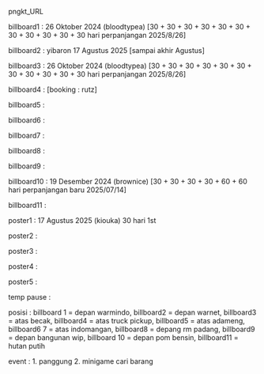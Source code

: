 pngkt_URL


billboard1 : 26 Oktober 2024 (bloodtypea) [30 + 30 + 30 + 30 + 30 + 30 + 30 + 30 + 30 + 30 + 30 hari perpanjangan 2025/8/26]

billboard2 : yibaron 17 Agustus 2025 [sampai akhir Agustus]

billboard3 : 26 Oktober 2024 (bloodtypea) [30 + 30 + 30 + 30 + 30 + 30 + 30 + 30 + 30 + 30 + 30 hari perpanjangan 2025/8/26]

billboard4 :  [booking : rutz]

billboard5 :

billboard6 : 

billboard7 : 

billboard8 :

billboard9 : 

billboard10 : 19 Desember 2024 (brownice) [30 + 30 + 30 + 30 + 60 + 60 hari perpanjangan baru 2025/07/14] 

billboard11 : 

poster1 : 17 Agustus 2025 (kiouka) 30 hari 1st

poster2 :

poster3 : 

poster4 :

poster5 : 

temp pause : 

posisi :
billboard 1 = depan warmindo, billboard2 = depan warnet, billboard3 = atas becak, billboard4 = atas truck pickup, billboard5 = atas adameng, billboard6 7 = atas indomangan, billboard8 = depang rm padang, billboard9 = depan bangunan wip, billboard 10 = depan pom bensin, billboard11 = hutan putih

event : 1. panggung 2. minigame cari barang
